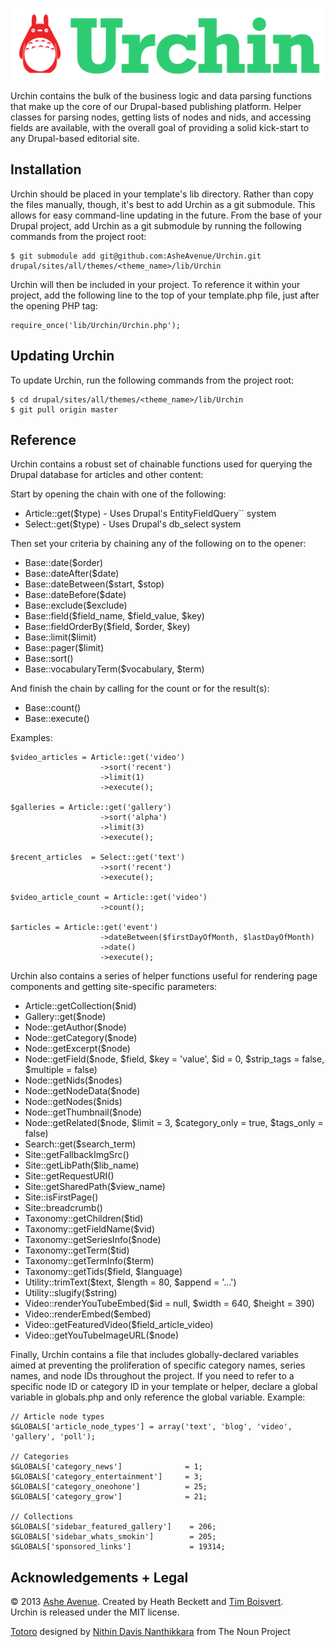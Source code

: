![Urchin](/img/logo.png)

Urchin contains the bulk of the business logic and data parsing functions that make up the core of our Drupal-based publishing platform. Helper classes for parsing nodes, getting lists of nodes and nids, and accessing fields are available, with the overall goal of providing a solid kick-start to any Drupal-based editorial site.

Installation
--

Urchin should be placed in your template's lib directory. Rather than copy the files manually, though, it's best to add Urchin as a git submodule. This allows for easy command-line updating in the future. From the base of your Drupal project, add Urchin as a git submodule by running the following commands from the project root:

    $ git submodule add git@github.com:AsheAvenue/Urchin.git drupal/sites/all/themes/<theme_name>/lib/Urchin

Urchin will then be included in your project. To reference it within your project, add the following line to the top of your template.php file, just after the opening PHP tag:

    require_once('lib/Urchin/Urchin.php');

Updating Urchin
--

To update Urchin, run the following commands from the project root:

    $ cd drupal/sites/all/themes/<theme_name>/lib/Urchin
    $ git pull origin master

Reference
--

Urchin contains a robust set of chainable functions used for querying the Drupal database for articles and other content:

Start by opening the chain with one of the following:

- Article::get($type) - Uses Drupal's EntityFieldQuery`` system
- Select::get($type) - Uses Drupal's db_select system

Then set your criteria by chaining any of the following on to the opener:

- Base::date($order)
- Base::dateAfter($date)
- Base::dateBetween($start, $stop)
- Base::dateBefore($date)
- Base::exclude($exclude)
- Base::field($field_name, $field_value, $key)
- Base::fieldOrderBy($field, $order, $key)
- Base::limit($limit)
- Base::pager($limit)
- Base::sort()
- Base::vocabularyTerm($vocabulary, $term)

And finish the chain by calling for the count or for the result(s):

- Base::count()
- Base::execute()

Examples:

    $video_articles = Article::get('video')
                        ->sort('recent')
                        ->limit(1)
                        ->execute();

    $galleries = Article::get('gallery')
                        ->sort('alpha')
                        ->limit(3)
                        ->execute();

    $recent_articles  = Select::get('text')
                        ->sort('recent')
                        ->execute();

    $video_article_count = Article::get('video')
                        ->count();
    
    $articles = Article::get('event')
                        ->dateBetween($firstDayOfMonth, $lastDayOfMonth)
                        ->date()
                        ->execute();


Urchin also contains a series of helper functions useful for rendering page components and getting site-specific parameters:

- Article::getCollection($nid)
- Gallery::get($node)
- Node::getAuthor($node)
- Node::getCategory($node)
- Node::getExcerpt($node)
- Node::getField($node, $field, $key = 'value', $id = 0, $strip_tags = false, $multiple = false)
- Node::getNids($nodes)
- Node::getNodeData($node)
- Node::getNodes($nids)
- Node::getThumbnail($node)
- Node::getRelated($node, $limit = 3, $category_only = true, $tags_only = false)
- Search::get($search_term)
- Site::getFallbackImgSrc()
- Site::getLibPath($lib_name)
- Site::getRequestURI()
- Site::getSharedPath($view_name)
- Site::isFirstPage()
- Site::breadcrumb()
- Taxonomy::getChildren($tid)
- Taxonomy::getFieldName($vid)
- Taxonomy::getSeriesInfo($node)
- Taxonomy::getTerm($tid)
- Taxonomy::getTermInfo($term)
- Taxonomy::getTids($field, $language)
- Utility::trimText($text, $length = 80, $append = '...')
- Utility::slugify($string)
- Video::renderYouTubeEmbed($id = null, $width = 640, $height = 390)
- Video::renderEmbed($embed)
- Video::getFeaturedVideo($field_article_video)
- Video::getYouTubeImageURL($node)

Finally, Urchin contains a file that includes globally-declared variables aimed at preventing the proliferation of specific category names, series names, and node IDs throughout the project. If you need to refer to a specific node ID or category ID in your template or helper, declare a global variable in globals.php and only reference the global variable. Example:

    // Article node types
    $GLOBALS['article_node_types'] = array('text', 'blog', 'video', 'gallery', 'poll');

    // Categories
    $GLOBALS['category_news']              = 1;
    $GLOBALS['category_entertainment']     = 3;
    $GLOBALS['category_oneohone']          = 25;
    $GLOBALS['category_grow']              = 21;

    // Collections
    $GLOBALS['sidebar_featured_gallery']    = 206;
    $GLOBALS['sidebar_whats_smokin']        = 205;
    $GLOBALS['sponsored_links']             = 19314;

Acknowledgements + Legal
--
© 2013 <a href="http://www.asheavenue.com">Ashe Avenue</a>. Created by Heath Beckett and <a href="http://twitter.com/timboisvert">Tim Boisvert</a>.
<br />
Urchin is released under the MIT license.

<a href="http://thenounproject.com/noun/totoro/#icon-No3424" target="_blank">Totoro</a> designed by <a href="http://thenounproject.com/nithindavis" target="_blank">Nithin Davis Nanthikkara</a> from The Noun Project
